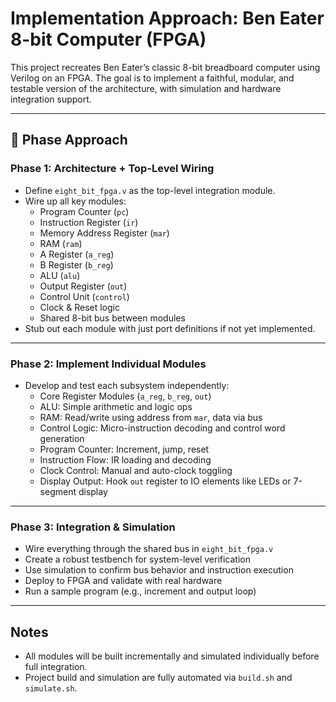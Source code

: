 # Implementation Approach: Ben Eater 8-bit Computer (FPGA)

This project recreates Ben Eater’s classic 8-bit breadboard computer using Verilog on an FPGA. The goal is to implement a faithful, modular, and testable version of the architecture, with simulation and hardware integration support.

---

## 🧭 Phase Approach

### **Phase 1: Architecture + Top-Level Wiring**

- Define `eight_bit_fpga.v` as the top-level integration module.
- Wire up all key modules:
  - Program Counter (`pc`)
  - Instruction Register (`ir`)
  - Memory Address Register (`mar`)
  - RAM (`ram`)
  - A Register (`a_reg`)
  - B Register (`b_reg`)
  - ALU (`alu`)
  - Output Register (`out`)
  - Control Unit (`control`)
  - Clock & Reset logic
  - Shared 8-bit bus between modules
- Stub out each module with just port definitions if not yet implemented.

---

### **Phase 2: Implement Individual Modules**

- Develop and test each subsystem independently:
  - Core Register Modules (`a_reg`, `b_reg`, `out`)
  - ALU: Simple arithmetic and logic ops
  - RAM: Read/write using address from `mar`, data via bus
  - Control Logic: Micro-instruction decoding and control word generation
  - Program Counter: Increment, jump, reset
  - Instruction Flow: IR loading and decoding
  - Clock Control: Manual and auto-clock toggling
  - Display Output: Hook `out` register to IO elements like LEDs or 7-segment display

---

### **Phase 3: Integration & Simulation**

- Wire everything through the shared bus in `eight_bit_fpga.v`
- Create a robust testbench for system-level verification
- Use simulation to confirm bus behavior and instruction execution
- Deploy to FPGA and validate with real hardware
- Run a sample program (e.g., increment and output loop)

---

## Notes

- All modules will be built incrementally and simulated individually before full integration.
- Project build and simulation are fully automated via `build.sh` and `simulate.sh`.
